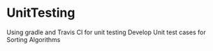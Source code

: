 # UnitTesting
Using gradle and Travis CI for unit testing
Develop Unit test cases for Sorting Algorithms
